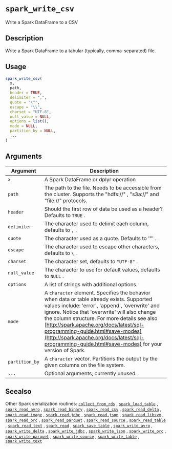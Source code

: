 # `spark_write_csv`

Write a Spark DataFrame to a CSV


## Description

Write a Spark DataFrame to a tabular (typically, comma-separated) file.


## Usage

```r
spark_write_csv(
  x,
  path,
  header = TRUE,
  delimiter = ",",
  quote = "\"",
  escape = "\\",
  charset = "UTF-8",
  null_value = NULL,
  options = list(),
  mode = NULL,
  partition_by = NULL,
  ...
)
```


## Arguments

Argument      |Description
------------- |----------------
`x`     |     A Spark DataFrame or dplyr operation
`path`     |     The path to the file. Needs to be accessible from the cluster. Supports the "hdfs://" , "s3a://" and "file://" protocols.
`header`     |     Should the first row of data be used as a header? Defaults to `TRUE` .
`delimiter`     |     The character used to delimit each column, defaults to `,` .
`quote`     |     The character used as a quote. Defaults to '"' .
`escape`     |     The character used to escape other characters, defaults to `\` .
`charset`     |     The character set, defaults to `"UTF-8"` .
`null_value`     |     The character to use for default values, defaults to `NULL` .
`options`     |     A list of strings with additional options.
`mode`     |     A `character` element. Specifies the behavior when data or table already exists. Supported values include: 'error', 'append', 'overwrite' and ignore. Notice that 'overwrite' will also change the column structure.  For more details see also [http://spark.apache.org/docs/latest/sql-programming-guide.html#save-modes](http://spark.apache.org/docs/latest/sql-programming-guide.html#save-modes)  for your version of Spark.
`partition_by`     |     A `character` vector. Partitions the output by the given columns on the file system.
`...`     |     Optional arguments; currently unused.


## Seealso

Other Spark serialization routines:
 [`collect_from_rds`](#collectfromrds) ,
 [`spark_load_table`](#sparkloadtable) ,
 [`spark_read_avro`](#sparkreadavro) ,
 [`spark_read_binary`](#sparkreadbinary) ,
 [`spark_read_csv`](#sparkreadcsv) ,
 [`spark_read_delta`](#sparkreaddelta) ,
 [`spark_read_image`](#sparkreadimage) ,
 [`spark_read_jdbc`](#sparkreadjdbc) ,
 [`spark_read_json`](#sparkreadjson) ,
 [`spark_read_libsvm`](#sparkreadlibsvm) ,
 [`spark_read_orc`](#sparkreadorc) ,
 [`spark_read_parquet`](#sparkreadparquet) ,
 [`spark_read_source`](#sparkreadsource) ,
 [`spark_read_table`](#sparkreadtable) ,
 [`spark_read_text`](#sparkreadtext) ,
 [`spark_read`](#sparkread) ,
 [`spark_save_table`](#sparksavetable) ,
 [`spark_write_avro`](#sparkwriteavro) ,
 [`spark_write_delta`](#sparkwritedelta) ,
 [`spark_write_jdbc`](#sparkwritejdbc) ,
 [`spark_write_json`](#sparkwritejson) ,
 [`spark_write_orc`](#sparkwriteorc) ,
 [`spark_write_parquet`](#sparkwriteparquet) ,
 [`spark_write_source`](#sparkwritesource) ,
 [`spark_write_table`](#sparkwritetable) ,
 [`spark_write_text`](#sparkwritetext)


